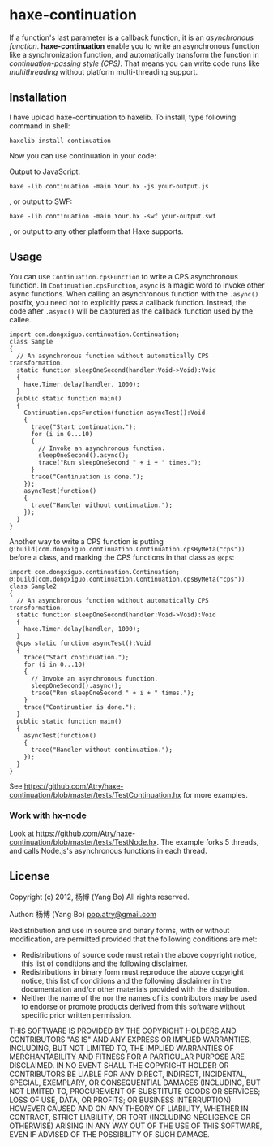haxe-continuation
=================

If a function's last parameter is a callback function, it is an
*asynchronous function*. **haxe-continuation** enable you to write an
asynchronous function like a synchronization function, and automatically
transform the function in *continuation-passing style (CPS)*. That means
you can write code runs like *multithreading* without platform
multi-threading support.

## Installation

I have upload haxe-continuation to haxelib. To install, type following
command in shell:

    haxelib install continuation

Now you can use continuation in your code:

Output to JavaScript:

    haxe -lib continuation -main Your.hx -js your-output.js

, or output to SWF:

    haxe -lib continuation -main Your.hx -swf your-output.swf

, or output to any other platform that Haxe supports.

## Usage

You can use `Continuation.cpsFunction` to write a CPS asynchronous
function. In `Continuation.cpsFunction`, `async` is a magic word to invoke other
async functions. When calling an asynchronous function with the `.async()` postfix, you need not to explicitly pass a callback
function. Instead, the code after `.async()` will be captured as the callback
function used by the callee.

    import com.dongxiguo.continuation.Continuation;
    class Sample
    {
      // An asynchronous function without automatically CPS transformation.
      static function sleepOneSecond(handler:Void->Void):Void
      {
        haxe.Timer.delay(handler, 1000);
      }
      public static function main() 
      {
        Continuation.cpsFunction(function asyncTest():Void
        {
          trace("Start continuation.");
          for (i in 0...10)
          {
            // Invoke an asynchronous function.
            sleepOneSecond().async();
            trace("Run sleepOneSecond " + i + " times.");
          }
          trace("Continuation is done.");
        });
        asyncTest(function()
        {
          trace("Handler without continuation.");
        });
      }
    }

Another way to write a CPS function is putting `@:build(com.dongxiguo.continuation.Continuation.cpsByMeta("cps"))`
before a class, and marking the CPS functions in that class as `@cps`:

    import com.dongxiguo.continuation.Continuation;
    @:build(com.dongxiguo.continuation.Continuation.cpsByMeta("cps"))
    class Sample2
    {
      // An asynchronous function without automatically CPS transformation.
      static function sleepOneSecond(handler:Void->Void):Void
      {
        haxe.Timer.delay(handler, 1000);
      }
      @cps static function asyncTest():Void
      {
        trace("Start continuation.");
        for (i in 0...10)
        {
          // Invoke an asynchronous function.
          sleepOneSecond().async();
          trace("Run sleepOneSecond " + i + " times.");
        }
        trace("Continuation is done.");
      }
      public static function main() 
      {
        asyncTest(function()
        {
          trace("Handler without continuation.");
        });
      }
    }

See https://github.com/Atry/haxe-continuation/blob/master/tests/TestContinuation.hx
for more examples.

### Work with [hx-node](https://github.com/cloudshift/hx-node)

Look at https://github.com/Atry/haxe-continuation/blob/master/tests/TestNode.hx.
The example forks 5 threads, and calls Node.js's asynchronous functions in each thread.

## License

Copyright (c) 2012, 杨博 (Yang Bo)
All rights reserved.

Author: 杨博 (Yang Bo) <pop.atry@gmail.com>

Redistribution and use in source and binary forms, with or without
modification, are permitted provided that the following conditions are met:

* Redistributions of source code must retain the above copyright notice,
  this list of conditions and the following disclaimer.
* Redistributions in binary form must reproduce the above copyright notice,
  this list of conditions and the following disclaimer in the documentation
  and/or other materials provided with the distribution.
* Neither the name of the <ORGANIZATION> nor the names of its contributors
  may be used to endorse or promote products derived from this software
  without specific prior written permission.

THIS SOFTWARE IS PROVIDED BY THE COPYRIGHT HOLDERS AND CONTRIBUTORS "AS IS"
AND ANY EXPRESS OR IMPLIED WARRANTIES, INCLUDING, BUT NOT LIMITED TO, THE
IMPLIED WARRANTIES OF MERCHANTABILITY AND FITNESS FOR A PARTICULAR PURPOSE
ARE DISCLAIMED. IN NO EVENT SHALL THE COPYRIGHT HOLDER OR CONTRIBUTORS BE
LIABLE FOR ANY DIRECT, INDIRECT, INCIDENTAL, SPECIAL, EXEMPLARY, OR
CONSEQUENTIAL DAMAGES (INCLUDING, BUT NOT LIMITED TO, PROCUREMENT OF
SUBSTITUTE GOODS OR SERVICES; LOSS OF USE, DATA, OR PROFITS; OR BUSINESS
INTERRUPTION) HOWEVER CAUSED AND ON ANY THEORY OF LIABILITY, WHETHER IN
CONTRACT, STRICT LIABILITY, OR TORT (INCLUDING NEGLIGENCE OR OTHERWISE)
ARISING IN ANY WAY OUT OF THE USE OF THIS SOFTWARE, EVEN IF ADVISED OF THE
POSSIBILITY OF SUCH DAMAGE.
